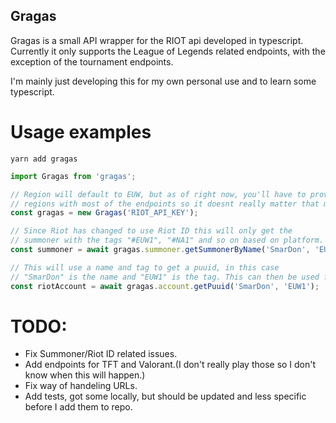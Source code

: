 ## Gragas

Gragas is a small API wrapper for the RIOT api developed in typescript. Currently it only supports the League of Legends related endpoints, with the exception of the tournament endpoints.

I'm mainly just developing this for my own personal use and to learn some typescript.

# Usage examples

```shell
yarn add gragas
```

```typescript
import Gragas from 'gragas';

// Region will default to EUW, but as of right now, you'll have to provide
// regions with most of the endpoints so it doesnt really matter that much.
const gragas = new Gragas('RIOT_API_KEY');

// Since Riot has changed to use Riot ID this will only get the
// summoner with the tags "#EUW1", "#NA1" and so on based on platform.
const summoner = await gragas.summoner.getSummonerByName('SmarDon', 'EUW');

// This will use a name and tag to get a puuid, in this case
// "SmarDon" is the name and "EUW1" is the tag. This can then be used for matches etc...
const riotAccount = await gragas.account.getPuuid('SmarDon', 'EUW1');
```

# TODO:

- Fix Summoner/Riot ID related issues.
- Add endpoints for TFT and Valorant.(I don't really play those so I don't know when this will happen.)
- Fix way of handeling URLs.
- Add tests, got some locally, but should be updated and less specific before I add them to repo.
